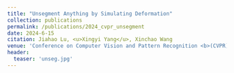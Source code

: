 ```yaml
---
title: "Unsegment Anything by Simulating Deformation"
collection: publications
permalink: /publications/2024_cvpr_unsegment
date: 2024-6-15
citation: Jiahao Lu, <u>Xingyi Yang</u>, Xinchao Wang
venue: 'Conference on Computer Vision and Pattern Recognition <b>(CVPR)</b>'
header:
  teaser: 'unseg.jpg'
---
```



